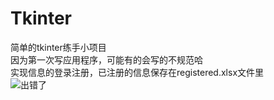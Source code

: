 # Tkinter
简单的tkinter练手小项目  
因为第一次写应用程序，可能有的会写的不规范哈  
实现信息的登录注册，已注册的信息保存在registered.xlsx文件里  
![出错了](https://github.com/hello-wwy/First_tkinter_project/tree/master/Screenshots/1.png)
